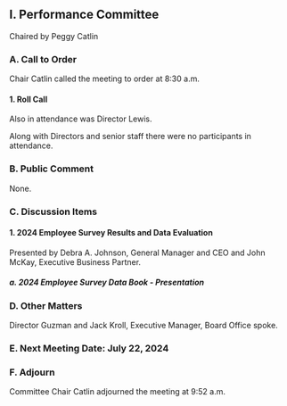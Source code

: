 ## I. Performance Committee

Chaired by Peggy Catlin

### A. Call to Order

Chair Catlin called the meeting to order at 8:30 a.m.

#### 1. Roll Call

Also in attendance was Director Lewis.

Along with Directors and senior staff there were no participants in attendance.

### B. Public Comment

None.

### C. Discussion Items

#### 1. 2024 Employee Survey Results and Data Evaluation

Presented by Debra A. Johnson, General Manager and CEO and John McKay, Executive Business Partner.

##### a. 2024 Employee Survey Data Book - Presentation

### D. Other Matters

Director Guzman and Jack Kroll, Executive Manager, Board Office spoke.

### E. Next Meeting Date: July 22, 2024

### F. Adjourn

Committee Chair Catlin adjourned the meeting at 9:52 a.m.